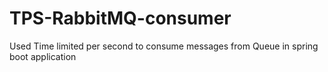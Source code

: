 # TPS-RabbitMQ-consumer
Used Time limited per second to consume messages from Queue in spring boot application 
